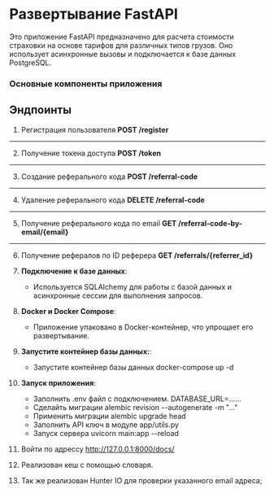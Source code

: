 # Развертывание FastAPI 

Это приложение FastAPI предназначено для расчета стоимости страховки на основе тарифов для различных типов грузов. Оно использует асинхронные вызовы и подключается к базе данных PostgreSQL.
### Основные компоненты приложения
## Эндпоинты
 1. Регистрация пользователя
**POST /register**  

---
 2. Получение токена доступа
**POST /token**  

---
 3. Создание реферального кода
**POST /referral-code**  

---
 4. Удаление реферального кода
**DELETE /referral-code**  

---
 5. Получение реферального кода по email
**GET /referral-code-by-email/{email}**  

---
 6. Получение рефералов по ID реферера
**GET /referrals/{referrer_id}**  



3. **Подключение к базе данных**:
   - Используется SQLAlchemy для работы с базой данных и асинхронные сессии для выполнения запросов.   
5. **Docker и Docker Compose**:
   - Приложение упаковано в Docker-контейнер, что упрощает его развертывание.
6. **Запустите контейнер базы данных:**:
     - Запустите контейнер базы данных docker-compose up -d 
7. **Запуск приложения**:
     - Заполнить .env файл с подключением. DATABASE_URL=......
     - Сделайть миграции alembic revision --autogenerate -m "..."
     - Применить миграции alembic upgrade head
     - Заполнить API ключ в модуле app/utils.py
     - Запуск сервера uvicorn main:app --reload  
8.  Войти по адрессу http://127.0.0.1:8000/docs/ 
9. Реализован кеш с помощью словаря.
10. Так же реализован Hunter IO для проверки указанного email 	адреса;

